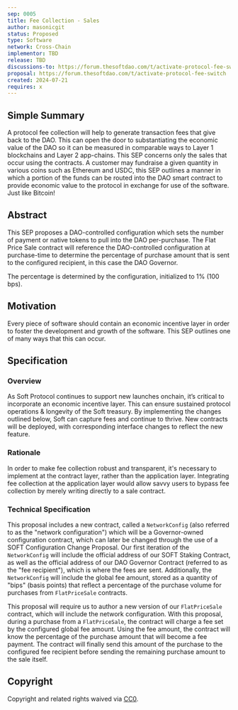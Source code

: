 ```yaml
---
sep: 0005
title: Fee Collection - Sales
author: masonicgit
status: Proposed
type: Software
network: Cross-Chain
implementor: TBD
release: TBD
discussions-to: https://forum.thesoftdao.com/t/activate-protocol-fee-switch
proposal: https://forum.thesoftdao.com/t/activate-protocol-fee-switch
created: 2024-07-21
requires: x
---
```


## Simple Summary

A protocol fee collection will help to generate transaction fees that give back to the DAO. This can open the door to substantiating the economic value of the DAO so it can be measured in comparable ways to Layer 1 blockchains and Layer 2 app-chains. This SEP concerns only the sales that occur using the contracts. A customer may fundraise a given quantity in various coins such as Ethereum and USDC, this SEP outlines a manner in which a portion of the funds can be routed into the DAO smart contract to provide economic value to the protocol in exchange for use of the software. Just like Bitcoin!

## Abstract

<!--A short (~200 word) description of the proposed change, the abstract should clearly describe the proposed change. This is what *will* be done if the SEP is implemented, not *why* it should be done or *how* it will be done. If the SEP proposes deploying a new contract, write, "we propose to deploy a new contract that will do x".-->

This SEP proposes a DAO-controlled configuration which sets the number of payment or native tokens to pull into the DAO per-purchase. The Flat Price Sale contract will reference the DAO-controlled configuration at purchase-time to determine the percentage of purchase amount that is sent to the configured recipient, in this case the DAO Governor.

The percentage is determined by the configuration, initialized to 1% (100 bps).

## Motivation

<!--This is the problem statement. This is the *why* of the SEP. It should clearly explain *why* the current state of the protocol is inadequate.  It is critical that you explain *why* the change is needed, if the SEP proposes changing how something is calculated, you must address *why* the current calculation is innaccurate or wrong. This is not the place to describe how the SEP will address the issue!-->

Every piece of software should contain an economic incentive layer in order to foster the development and growth of the software. This SEP outlines one of many ways that this can occur.

## Specification

<!--The specification should describe the syntax and semantics of any new feature, there are five sections
1. Overview
2. Rationale
3. Technical Specification
4. Test Cases
5. Configurable Values
-->

### Overview

<!--This is a high level overview of *how* the SEP will solve the problem. The overview should clearly describe how the new feature will be implemented.-->

As Soft Protocol continues to support new launches onchain, it’s critical to incorporate an economic incentive layer. This can ensure sustained protocol operations & longevity of the Soft treasury. By implementing the changes outlined below, Soft can capture fees and continue to thrive. New contracts will be deployed, with corresponding interface changes to reflect the new feature.


### Rationale

<!--This is where you explain the reasoning behind how you propose to solve the problem. Why did you propose to implement the change in this way, what were the considerations and trade-offs. The rationale fleshes out what motivated the design and why particular design decisions were made. It should describe alternate designs that were considered and related work. The rationale may also provide evidence of consensus within the community, and should discuss important objections or concerns raised during discussion.-->

In order to make fee collection robust and transparent, it's necessary to implement at the contract layer, rather than the application layer. Integrating fee collection at the application layer would allow savvy users to bypass fee collection by merely writing directly to a sale contract.



### Technical Specification

<!--The technical specification should outline the public API of the changes proposed. That is, changes to any of the interfaces Soft currently exposes or the creations of new ones.-->

This proposal includes a new contract, called a `NetworkConfig` (also referred to as the "network configuration") which will be a Governor-owned configuration contract, which can later be changed through the use of a SOFT Configuration Change Proposal. Our first iteration of the `NetworkConfig` will include the official address of our SOFT Staking Contract, as well as the official address of our DAO Governor Contract (referred to as the "fee recipient"), which is where the fees are sent. Additionally, the `NetworkConfig` will include the global fee amount, stored as a quantity of "bips" (basis points) that reflect a percentage of the purchase volume for purchases from `FlatPriceSale` contracts.

This proposal will require us to author a new version of our `FlatPriceSale` contract, which will include the network configuration. With this proposal, during a purchase from a `FlatPriceSale`, the contract will charge a fee set by the configured global fee amount. Using the fee amount, the contract will know the percentage of the purchase amount that will become a fee payment. The contract will finally send this amount of the purchase to the configured fee recipient before sending the remaining purchase amount to the sale itself.


## Copyright

Copyright and related rights waived via [CC0](https://creativecommons.org/publicdomain/zero/1.0/).
